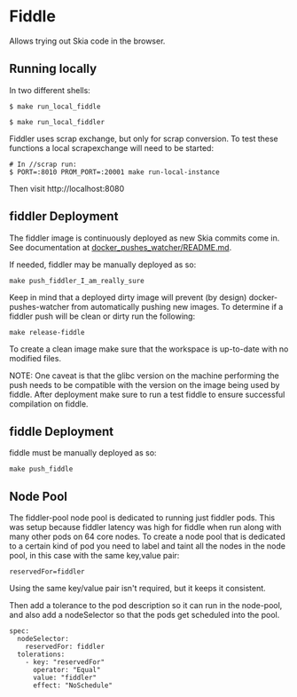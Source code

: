 Fiddle
======

Allows trying out Skia code in the browser.

Running locally
---------------

In two different shells:

    $ make run_local_fiddle

    $ make run_local_fiddler

Fiddler uses scrap exchange, but only for scrap conversion.
To test these functions a local scrapexchange will need
to be started:

    # In //scrap run:
    $ PORT=:8010 PROM_PORT=:20001 make run-local-instance

Then visit http://localhost:8080

fiddler Deployment
------------------

The fiddler image is continuously deployed as new Skia commits come in. See
documentation at [docker_pushes_watcher/README.md](../docker_pushes_watcher/README.md).

If needed, fiddler may be manually deployed as so:

    make push_fiddler_I_am_really_sure

Keep in mind that a deployed dirty image will prevent (by design)
docker-pushes-watcher from automatically pushing new images.
To determine if a fiddler push will be clean or dirty run the
following:

    make release-fiddle

To create a clean image make sure that the workspace is up-to-date
with no modified files.

NOTE: One caveat is that the glibc version on the machine performing
the push needs to be compatible with the version on the image being
used by fiddle. After deployment make sure to run a test fiddle to
ensure successful compilation on fiddle.

fiddle Deployment
-----------------

fiddle must be manually deployed as so:

    make push_fiddle

Node Pool
---------

The fiddler-pool node pool is dedicated to running just fiddler pods. This was
setup because fiddler latency was high for fiddle when run along with many
other pods on 64 core nodes. To create a node pool that is dedicated to a
certain kind of pod you need to label and taint all the nodes in the node
pool, in this case with the same key,value pair:

    reservedFor=fiddler

Using the same key/value pair isn't required, but it keeps it consistent.

Then add a tolerance to the pod description so it can run in the node-pool,
and also add a nodeSelector so that the pods get scheduled into the pool.

    spec:
      nodeSelector:
        reservedFor: fiddler
      tolerations:
        - key: "reservedFor"
          operator: "Equal"
          value: "fiddler"
          effect: "NoSchedule"
